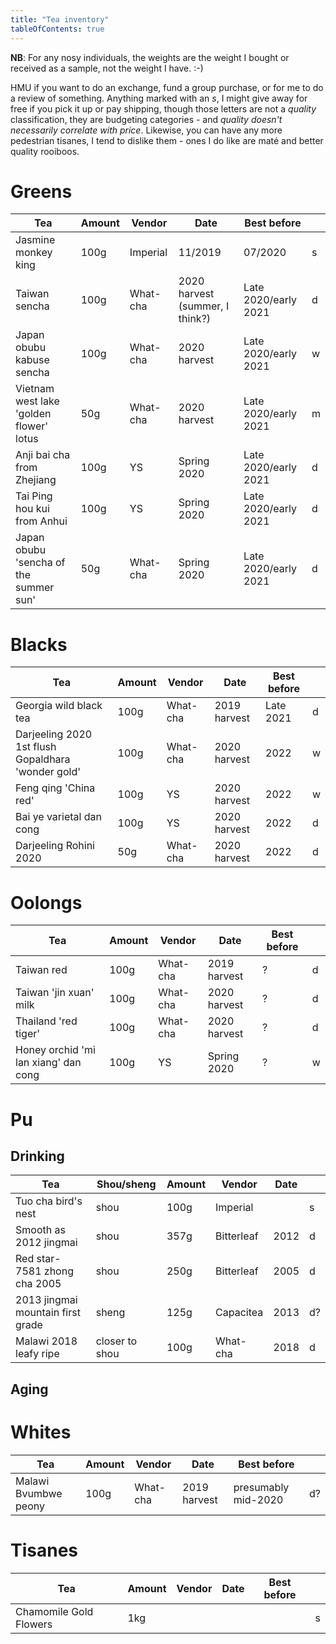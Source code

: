 ```yaml
---
title: "Tea inventory"
tableOfContents: true
---
```


**NB**: For any nosy individuals, the weights are the weight I bought or received as a sample, not the weight I have. :-)

HMU if you want to do an exchange, fund a group purchase, or for me to do a review of something. Anything marked with an *s*, I might give away for free if you pick it up or pay shipping, though those letters are not a *quality* classification, they are budgeting categories - and *quality doesn't necessarily correlate with price*. Likewise, you can have any more pedestrian tisanes, I tend to dislike them - ones I do like are maté and better quality rooiboos.

# Greens

<section>
    <table>
        <thead>
            <tr>
                <th>Tea</th>
                <th>Amount</th>
                <th>Vendor</th>
                <th>Date</th>
                <th>Best before</th>
                <th></th>
            </tr>
        </thead>
        <tbody>
            <tr>
                <td>Jasmine monkey king</td>
                <td>100g</td>
                <td>Imperial</td>
                <td>11/2019</td>
                <td>07/2020</td>
                <td>s</td>
            </tr>
            <tr>
                <td>Taiwan sencha</td>
                <td>100g</td>
                <td>What-cha</td>
                <td>2020 harvest (summer, I think?)</td>
                <td>Late 2020/early 2021</td>
                <td>d</td>
            </tr>
            <tr>
                <td>Japan obubu kabuse sencha</td>
                <td>100g</td>
                <td>What-cha</td>
                <td>2020 harvest</td>
                <td>Late 2020/early 2021</td>
                <td>w</td>
            </tr>
            <tr>
                <td>Vietnam west lake 'golden flower' lotus</td>
                <td>50g</td>
                <td>What-cha</td>
                <td>2020 harvest</td>
                <td>Late 2020/early 2021</td>
                <td>m</td>
            </tr>
            <tr>
                <td>Anji bai cha from Zhejiang</td>
                <td>100g</td>
                <td>YS</td>
                <td>Spring 2020</td>
                <td>Late 2020/early 2021</td>
                <td>d</td>
            </tr>
            <tr>
                <td>Tai Ping hou kui from Anhui</td>
                <td>100g</td>
                <td>YS</td>
                <td>Spring 2020</td>
                <td>Late 2020/early 2021</td>
                <td>d</td>
            </tr>
            <tr>
                <td>Japan obubu 'sencha of the summer sun'</td>
                <td>50g</td>
                <td>What-cha</td>
                <td>Spring 2020</td>
                <td>Late 2020/early 2021</td>
                <td>d</td>
            </tr>
        </tbody>
    </table>
</section>

# Blacks

<section>
    <table>
        <thead>
            <tr>
                <th>Tea</th>
                <th>Amount</th>
                <th>Vendor</th>
                <th>Date</th>
                <th>Best before</th>
                <th></th>
            </tr>
        </thead>
        <tbody>
            <tr>
                <td>Georgia wild black tea</td>
                <td>100g</td>
                <td>What-cha</td>
                <td>2019 harvest</td>
                <td>Late 2021</td>
                <td>d</td>
            </tr>
            <tr>
                <td>Darjeeling 2020 1st flush Gopaldhara 'wonder gold'</td>
                <td>100g</td>
                <td>What-cha</td>
                <td>2020 harvest</td>
                <td>2022</td>
                <td>w</td>
            </tr>
            <tr>
                <td>Feng qing 'China red'</td>
                <td>100g</td>
                <td>YS</td>
                <td>2020 harvest</td>
                <td>2022</td>
                <td>w</td>
            </tr>
            <tr>
                <td>Bai ye varietal dan cong</td>
                <td>100g</td>
                <td>YS</td>
                <td>2020 harvest</td>
                <td>2022</td>
                <td>d</td>
            </tr>
            <tr>
                <td>Darjeeling Rohini 2020</td>
                <td>50g</td>
                <td>What-cha</td>
                <td>2020 harvest</td>
                <td>2022</td>
                <td>d</td>
            </tr>
        </tbody>
    </table>
</section>

# Oolongs

<section>
    <table>
        <thead>
            <tr>
                <th>Tea</th>
                <th>Amount</th>
                <th>Vendor</th>
                <th>Date</th>
                <th>Best before</th>
                <th></th>
            </tr>
        </thead>
        <tbody>
            <tr>
                <td>Taiwan red</td>
                <td>100g</td>
                <td>What-cha</td>
                <td>2019 harvest</td>
                <td>?</td>
                <td>d</td>
            </tr>
            <tr>
                <td>Taiwan 'jin xuan' milk</td>
                <td>100g</td>
                <td>What-cha</td>
                <td>2020 harvest</td>
                <td>?</td>
                <td>d</td>
            </tr>
            <tr>
                <td>Thailand 'red tiger'</td>
                <td>100g</td>
                <td>What-cha</td>
                <td>2020 harvest</td>
                <td>?</td>
                <td>d</td>
            </tr>
            <tr>
                <td>Honey orchid 'mi lan xiang' dan cong</td>
                <td>100g</td>
                <td>YS</td>
                <td>Spring 2020</td>
                <td>?</td>
                <td>w</td>
            </tr>
        </tbody>
    </table>
</section>

# Pu

## Drinking

<section>
    <table>
        <thead>
            <tr>
                <th>Tea</th>
                <th>Shou/sheng</th>
                <th>Amount</th>
                <th>Vendor</th>
                <th>Date</th>
                <th></th>
            </tr>
        </thead>
        <tbody>
            <tr>
                <td>Tuo cha bird's nest</td>
                <td>shou</td>
                <td>100g</td>
                <td>Imperial</td>
                <td></td>
                <td>s</td>
            </tr>
            <tr>
                <td>Smooth as 2012 jingmai</td>
                <td>shou</td>
                <td>357g</td>
                <td>Bitterleaf</td>
                <td>2012</td>
                <td>d</td>
            </tr>
            <tr>
                <td>Red star-7581 zhong cha 2005</td>
                <td>shou</td>
                <td>250g</td>
                <td>Bitterleaf</td>
                <td>2005</td>
                <td>d</td>
            </tr>
            <tr>
                <td>2013 jingmai mountain first grade</td>
                <td>sheng</td>
                <td>125g</td>
                <td>Capacitea</td>
                <td>2013</td>
                <td>d?</td>
            </tr>
            <tr>
                <td>Malawi 2018 leafy ripe</td>
                <td>closer to shou</td>
                <td>100g</td>
                <td>What-cha</td>
                <td>2018</td>
                <td>d</td>
            </tr>
        </tbody>
    </table>
</section>

## Aging

# Whites

<section>
    <table>
        <thead>
            <tr>
                <th>Tea</th>
                <th>Amount</th>
                <th>Vendor</th>
                <th>Date</th>
                <th>Best before</th>
                <th></th>
            </tr>
        </thead>
        <tbody>
            <tr>
                <td>Malawi Bvumbwe peony</td>
                <td>100g</td>
                <td>What-cha</td>
                <td>2019 harvest</td>
                <td>presumably mid-2020</td>
                <td>d?</td>
            </tr>
        </tbody>
    </table>
</section>

# Tisanes

<section>
    <table>
        <thead>
            <tr>
                <th>Tea</th>
                <th>Amount</th>
                <th>Vendor</th>
                <th>Date</th>
                <th>Best before</th>
                <th></th>
            </tr>
        </thead>
        <tbody>
            <tr>
                <td>Chamomile Gold Flowers</td>
                <td>1kg</td>
                <td></td>
                <td></td>
                <td></td>
                <td>s</td>
            </tr>
        </tbody>
    </table>
</section>
